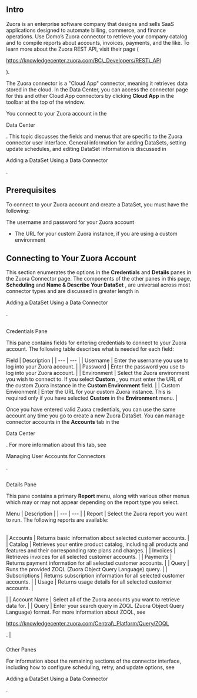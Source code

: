 

Intro
-------

Zuora is an enterprise software company that designs and sells SaaS applications designed to automate billing, commerce, and finance operations. Use Domo’s Zuora connector to retrieve your company catalog and to compile reports about accounts, invoices, payments, and the like. To learn more about the Zuora REST API, visit their page (

https://knowledgecenter.zuora.com/BC\_Developers/REST\_API

).


 The Zuora connector is a "Cloud App" connector, meaning it retrieves data stored in the cloud. In the Data Center, you can access the connector page for this and other Cloud App connectors by clicking
 **Cloud App**
 in the toolbar at the top of the window.


 You connect to your Zuora account in the

Data Center

. This topic discusses the fields and menus that are specific to the Zuora connector user interface. General information for adding DataSets, setting update schedules, and editing DataSet information is discussed in

Adding a DataSet Using a Data Connector

.


 Prerequisites
---------------

To connect to your Zuora account and create a DataSet, you must have the following:

 The username and password for your Zuora account
* The URL for your custom Zuora instance, if you are using a custom environment

Connecting to Your Zuora Account
----------------------------------

This section enumerates the options in the
 **Credentials**
 and
 **Details**
 panes in the Zuora Connector page. The components of the other panes in this page,
 **Scheduling**
 and
 **Name & Describe Your DataSet**
 , are universal across most connector types and are discussed in greater length in

Adding a DataSet Using a Data Connector

.

##
 Credentials Pane

This pane contains fields for entering credentials to connect to your Zuora account. The following table describes what is needed for each field:


 Field
  |
 Description
  |
| --- | --- |
|
 Username
  |
 Enter the username you use to log into your Zuora account.
  |
|
 Password
  |
 Enter the password you use to log into your Zuora account.
  |
|
 Environment
  |
 Select the Zuora environment you wish to connect to. If you select
 **Custom**
 , you must enter the URL of the custom Zuora instance in the
 **Custom Environment**
 field.
  |
|
 Custom Environment
  |
 Enter the URL for your custom Zuora instance. This is required only if you have selected
 **Custom**
 in the
 **Environment**
 menu.
  |

Once you have entered valid Zuora credentials, you can use the same account any time you go to create a new Zuora DataSet. You can manage connector accounts in the
 **Accounts**
 tab in the

Data Center

. For more information about this tab, see

Managing User Accounts for Connectors

.

##
 Details Pane

This pane contains a primary
 **Report**
 menu, along with various other menus which may or may not appear depending on the report type you select.


 Menu
  |
 Description
  |
| --- | --- |
|
 Report
  |
 Select the Zuora report you want to run. The following reports are available:


|  |  |
| --- | --- |
|
 Accounts
  |
 Returns basic information about selected customer accounts.
  |
|
 Catalog
  |
 Retrieves your entire product catalog, including all products and features and their corresponding rate plans and charges.
  |
|
 Invoices
  |
 Retrieves invoices for all selected customer accounts.
  |
|
 Payments
  |
 Returns payment information for all selected customer accounts.
  |
|
 Query
  |
 Runs the provided ZOQL (Zuora Object Query Language) query.
  |
|
 Subscriptions
  |
 Returns subscription information for all selected customer accounts.
  |
|
 Usage
  |
 Returns usage details for all selected customer accounts.
  |


 |
|
 Account Name
  |
 Select all of the Zuora accounts you want to retrieve data for.
  |
|
 Query
  |
 Enter your search query in ZOQL (Zuora Object Query Language) format. For more information about ZOQL, see

https://knowledgecenter.zuora.com/Central\_Platform/Query/ZOQL

.
  |


###
 Other Panes

For information about the remaining sections of the connector interface, including how to configure scheduling, retry, and update options, see

Adding a DataSet Using a Data Connector

.


